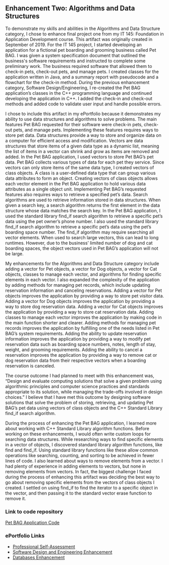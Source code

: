 ## Enhancement Two: Algorithms and Data Structures
To demonstrate my skills and abilities in the Algorithms and Data Structure category, I chose to enhance final project one from my IT 145: Foundation in Application Development course. This artifact was originally created in September of 2019. For the IT 145 project, I started developing an application for a fictional pet boarding and grooming business called Pet BAG. I was given a system specification document that outlined the business's software requirements and instructed to complete some preliminary work. The business required software that allowed them to check-in pets, check-out pets, and manage pets. I created classes for the application written in Java, and a summary report with pseudocode and a flowchart for the check-in method. During the previous enhancement category, Software Design/Engineering, I re-created the Pet BAG application’s classes in the C++ programming language and continued developing the application in C++. I added the check-in and check-out methods and added code to validate user input and handle possible errors.

I chose to include this artifact in my ePortfolio because it demonstrates my ability to use data structures and algorithms to solve problems. The main features Pet BAG requested for their software were check-in pets, check-out pets, and manage pets. Implementing these features requires ways to store pet data. Data structures provide a way to store and organize data on a computer for efficient access and modification. Vectors are data structures that store items of a given data type as a dynamic list, meaning the list of items in a vector can shrink and grow as items are removed and added. In the Pet BAG application, I used vectors to store Pet BAG’s pet data. Pet BAG collects various types of data for each pet they service. Since vectors can only store items of the same data type, I created vectors of class objects. A class is a user-defined data type that can group various data attributes to form an object. Creating vectors of class objects allows each vector element in the Pet BAG application to hold various data attributes as a single object unit. Implementing Pet BAG’s requested features also requires ways to retrieve a specified pet’s data. Search algorithms are used to retrieve information stored in data structures. When given a search key, a search algorithm returns the first element in the data structure whose data matches the search key. In the Pet BAG application, I used the standard library find_if search algorithm to retrieve a specific pet’s data using the pet owner’s phone number. I also used the standard library find_if search algorithm to retrieve a specific pet’s data using the pet’s boarding space number. The find_if algorithm may require searching all vector elements. When used to search large vectors, this can lead to long runtimes. However, due to the business’ limited number of dog and cat boarding spaces, the object vectors used in Pet BAG’s application will not be large. 

My enhancements for the Algorithms and Data Structure category include adding a vector for Pet objects, a vector for Dog objects, a vector for Cat objects, classes to manage each vector, and algorithms for finding specific elements in each vector. I also expanded the complexity of the application by adding methods for managing pet records, which include updating reservation information and canceling reservations. Adding a vector for Pet objects improves the application by providing a way to store pet visitor data. Adding a vector for Dog objects improves the application by providing a way to store dog reservation data. Adding a vector for Cat objects improves the application by providing a way to store cat reservation data. Adding classes to manage each vector improves the application by making code in the main function shorter and clearer. Adding methods for managing pet records improves the application by fulfilling one of the needs listed in Pet BAG’s system requirements. Adding the ability to update reservation information improves the application by providing a way to modify pet reservation data such as boarding space numbers, notes, length of stay, weight, and grooming requirements. Adding the ability to cancel a reservation improves the application by providing a way to remove cat or dog reservation data from their respective vectors when a boarding reservation is canceled. 

The course outcome I had planned to meet with this enhancement was, “Design and evaluate computing solutions that solve a given problem using algorithmic principles and computer science practices and standards appropriate to its solution, while managing the trade-offs involved in design choices.”  I believe that I have met this outcome by designing software solutions that solve the problem of storing, retrieving, and updating Pet BAG’s pet data using vectors of class objects and the C++ Standard Library find_if search algorithm. 

During the process of enhancing the Pet BAG application, I learned more about working with C++ Standard Library algorithm functions. Before working on these enhancements, I would often write custom loops for searching data structures. While researching ways to find specific elements in a vector of objects, I discovered standard library algorithm functions, like find and find_if. Using standard library functions like these allow common operations like searching, counting, and sorting to be achieved in fewer lines of code. I also learned about ways to remove elements from a vector. I had plenty of experience in adding elements to vectors, but none in removing elements from vectors. In fact, the biggest challenge I faced during the process of enhancing this artifact was deciding the best way to go about removing specific elements from the vectors of class objects I created. I settled on using find_if to find the iterator to a specific object in the vector, and then passing it to the standard vector erase function to remove it. 

### Link to code repository 
[Pet BAG Application Code](https://github.com/aerielj/petbagapplication)


### ePortfolio Links
- [Professional Self-Assessment](https://aerielj.github.io/index.html)
- [Software Design and Engineering Enhancement](https://aerielj.github.io/SoftwareDesignAndEngineering.html)
- [Databases Enhancement](https://aerielj.github.io/DatabasesEnhancement.html)
